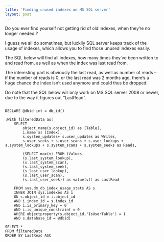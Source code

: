 ```yaml
---
title: 'Finding unused indexes on MS SQL server'
layout: post
---
```


Do you ever find yourself not getting rid of old indexes, when they’re no longer needed ?

I guess we all do sometimes, but luckily SQL server keeps track of the usage of indexes, which allows you to find those unused indexes easily.

The SQL below will find all indexes, how many times they’ve been written to and read from, as well as when the index was last read from.

The interesting part is obviously the last read, as well as number of reads – if the number of reads is 0, or the last read was 2 months ago, there’s a huge chance the index isn’t used anymore and could thus be dropped.

Do note that the SQL below will only work on MS SQL server 2008 or newer, due to the way it figures out “LastRead”.

```

DECLARE @dbid int = db_id()

;With filteredData as(
    SELECT 
		object_name(s.object_id) as [Table], 
		i.name as [Index],
		s.system_updates+ s.user_updates as Writes, 
		s.user_seeks + s.user_scans + s.user_lookups + s.system_lookups + s.system_scans + s.system_seeks as Reads,

		(SELECT max(v) FROM (Values
		(s.last_system_lookup),
		(s.last_system_scan),
		(s.last_system_seek),
		(s.last_user_lookup),
		(s.last_user_scan),
		(s.last_user_seek)) as value(v)) as LastRead

    FROM sys.dm_db_index_usage_stats AS s 
    INNER JOIN sys.indexes AS i
    ON s.object_id = i.object_id
    AND i.index_id = s.index_id
	AND i.is_primary_key = 0
	AND i.is_unique_constraint = 0
    WHERE objectproperty(s.object_id,'IsUserTable') = 1
    AND s.database_id = @dbid)
    
SELECT *
FROM filteredData 
ORDER BY LastRead ASC
```
